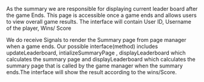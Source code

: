 As the summary we are responsible for displaying current leader board after the game Ends. This page is accessible once a game ends and allows users to view overall game results.
The interface will contain User ID, Username of the player, Wins/ Score

We do receive Signals to render the Summary page from page manager when a game ends.
Our possible interface(method) includes updateLeaderboard, intializeSummaryPage , displayLeaderboard which calculates the summary page and displayLeaderboard which calculates the summary page that is called by the game manager when the summary ends.The interface will show the result according to the wins/Score.

